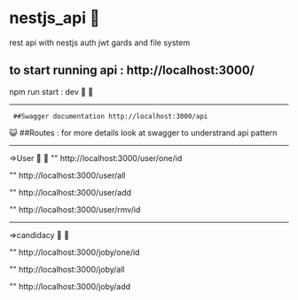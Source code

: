 # nestjs_api :star_struck:
rest api with nestjs auth jwt gards and  file system

## to start running api : http://localhost:3000/
npm run start : dev :ghost: 	:green_heart: 

****
	 ##Swagger documentation http://localhost:3000/api
  
  
  :smiley_cat:  ##Routes :
  for more details look at swagger to understrand api pattern
  
  ****
  =>User  	:brown_heart: :blue_heart:
""   http://localhost:3000/user/one/id

""   http://localhost:3000/user/all

""   http://localhost:3000/user/add

""   http://localhost:3000/user/rmv/id
   
   ****
   =>candidacy :purple_heart: 	:white_heart:
   
   
""  http://localhost:3000/joby/one/id

""  http://localhost:3000/joby/all

""  http://localhost:3000/joby/add
   
   
